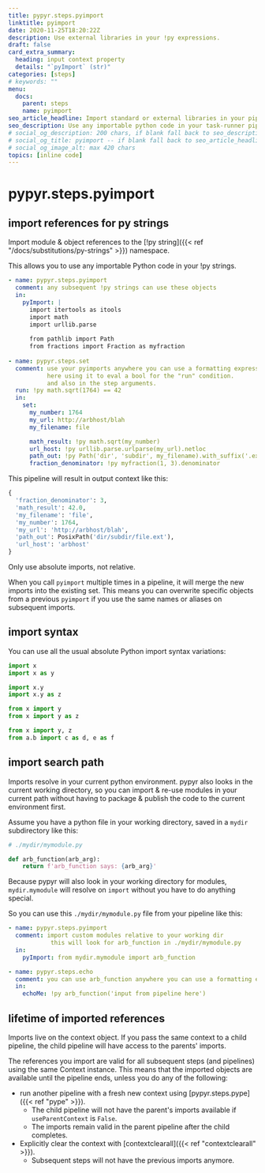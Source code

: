 ```yaml
---
title: pypyr.steps.pyimport
linktitle: pyimport
date: 2020-11-25T18:20:22Z
description: Use external libraries in your !py expressions.
draft: false
card_extra_summary:
  heading: input context property
  details: "`pyImport` (str)"
categories: [steps]
# keywords: ""
menu:
  docs:
    parent: steps
    name: pyimport
seo_article_headline: Import standard or external libraries in your pipeline.
seo_description: Use any importable python code in your task-runner pipeline expressions.
# social_og_description: 200 chars, if blank fall back to seo_description then description
# social_og_title: pyimport -- if blank fall back to seo_article_headline > .Title. Max 70 chars
# social_og_image_alt: max 420 chars
topics: [inline code]
---
```

# pypyr.steps.pyimport
## import references for py strings
Import module & object references to the 
[!py string]({{< ref "/docs/substitutions/py-strings" >}}) namespace.

This allows you to use any importable Python code in your !py strings.

```yaml
- name: pypyr.steps.pyimport
  comment: any subsequent !py strings can use these objects
  in:
    pyImport: |
      import itertools as itools
      import math
      import urllib.parse
      
      from pathlib import Path
      from fractions import Fraction as myfraction
      
- name: pypyr.steps.set
  comment: use your pyimports anywhere you can use a formatting expression.
           here using it to eval a bool for the "run" condition.
           and also in the step arguments.
  run: !py math.sqrt(1764) == 42
  in:
    set:
      my_number: 1764
      my_url: http://arbhost/blah
      my_filename: file

      math_result: !py math.sqrt(my_number)
      url_host: !py urllib.parse.urlparse(my_url).netloc
      path_out: !py Path('dir', 'subdir', my_filename).with_suffix('.ext')
      fraction_denominator: !py myfraction(1, 3).denominator
```

This pipeline will result in output context like this:
```py
{
  'fraction_denominator': 3,
  'math_result': 42.0,
  'my_filename': 'file',
  'my_number': 1764,
  'my_url': 'http://arbhost/blah',
  'path_out': PosixPath('dir/subdir/file.ext'),
  'url_host': 'arbhost'
}
```

Only use absolute imports, not relative.

When you call `pyimport` multiple times in a pipeline, it will merge the new
imports into the existing set. This means you can overwrite specific objects
from a previous `pyimport` if you use the same names or aliases on subsequent
imports.

## import syntax
You can use all the usual absolute Python import syntax variations:

```python
import x
import x as y

import x.y
import x.y as z

from x import y
from x import y as z

from x import y, z
from a.b import c as d, e as f
```

## import search path
Imports resolve in your current python environment. pypyr also looks in the
current working directory, so you can import & re-use modules in your current 
path without having to package & publish the code to the current environment 
first.

Assume you have a python file in your working directory, saved in a `mydir`
subdirectory like this:
```python
# ./mydir/mymodule.py

def arb_function(arb_arg):
    return f'arb_function says: {arb_arg}'
```

Because pypyr will also look in your working directory for modules,
`mydir.mymodule` will resolve on `import` without you have to do anything
special. 

So you can use this `./mydir/mymodule.py` file from your pipeline like this:
```yaml
- name: pypyr.steps.pyimport
  comment: import custom modules relative to your working dir
            this will look for arb_function in ./mydir/mymodule.py
  in:
    pyImport: from mydir.mymodule import arb_function

- name: pypyr.steps.echo
  comment: you can use arb_function anywhere you can use a formatting expression
  in:
    echoMe: !py arb_function('input from pipeline here')
```

## lifetime of imported references
Imports live on the context object. If you pass the same context to a child
pipeline, the child pipeline will have access to the parents' imports.

The references you import are valid for all subsequent steps (and pipelines)
using the same Context instance. This means that the imported objects are
available until the pipeline ends, unless you do any of the following:
- run another pipeline with a fresh new context using 
[pypyr.steps.pype]({{< ref "pype" >}}).
  - The child pipeline will not have the parent's imports available if 
  `useParentContext` is `False`.
  - The imports remain valid in the parent pipeline after the child completes.
- Explicitly clear the context with [contextclearall]({{< ref "contextclearall" >}}).
  - Subsequent steps will not have the previous imports anymore.